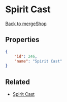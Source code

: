 # Spirit Cast

<no description available>

[Back to mergeShop](../merge-shops.md)

## Properties

```json
{
    "id": 246,
    "name": "Spirit Cast"
}
```

## Related

- [Spirit Cast](../items/15721-spirit-cast.md)

